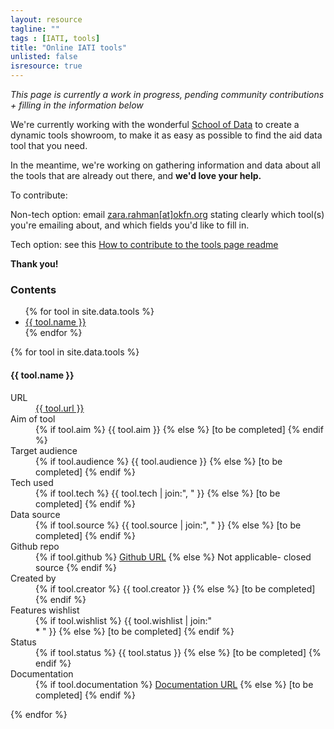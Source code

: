 ```yaml
---
layout: resource
tagline: ""
tags : [IATI, tools]
title: "Online IATI tools"
unlisted: false
isresource: true
---
```


*This page is currently a work in progress, pending community contributions + filling in the information below*

We're currently working with the wonderful [School of Data](http://schoolofdata.org) to create a dynamic tools showroom, to make it as easy as possible to find the aid data tool that you need. 

In the meantime, we're working on gathering information and data about all the tools that are already out there, and **we'd love your help.**

To contribute: 

Non-tech option: email [zara.rahman[at]okfn.org](mailto:zara.rahman@okfn.org) stating clearly which tool(s) you're emailing about, and which fields you'd like to fill in. 

Tech option: see this [How to contribute to the tools page readme](https://github.com/zararah/opendevtoolkit/blob/gh-pages/how-to-contribute.md)

**Thank you!**

### Contents
<ul>
{% for tool in site.data.tools %}
<li> <a href="#{{ tool.slug }}">{{ tool.name }}</a></li>
{% endfor %}
</ul>

{% for tool in site.data.tools %}
<h4 id="{{ tool.slug }}">{{ tool.name }}</h4>
<dl class="dl-horizontal">
 <dt>URL</dt>
  <dd>
  	<a href="{{ tool.url }}">{{ tool.url }}</a>
  </dd>	
	<dt>Aim of tool</dt>
	<dd>
		{% if tool.aim %}
			{{ tool.aim }}
		{% else %}
			<span class="txt-muted">[to be completed]</span>
		{% endif %}
	</dd>
	<dt>Target audience</dt>
	<dd>
		{% if tool.audience %}
			{{ tool.audience }}
		{% else %}
			<span class="txt-muted">[to be completed]</span>
		{% endif %}
	</dd>
	<dt>Tech used</dt>		
	<dd>
		{% if tool.tech %}
			{{ tool.tech | join:", " }}
		{% else %}
			<span class="txt-muted">[to be completed]</span>
		{% endif %}
	</dd>
	<dt>Data source</dt>
	<dd>
		{% if tool.source %}
			{{ tool.source | join:", " }}
		{% else %}
			<span class="txt-muted">[to be completed]</span>
		{% endif %}
	</dd>
	<dt>Github repo</dt> 
	<dd>
		{% if tool.github %}
			<a href="{{ tool.github }}">Github URL</a>
		{% else %}
			<span class="txt-muted">Not applicable- closed source</span>
		{% endif %}
	</dd>	
	<dt>Created by</dt>
	<dd>
		{% if tool.creator %}
			{{ tool.creator }}
		{% else %}
			<span class="txt-muted">[to be completed]</span>
		{% endif %}
	</dd>
	<dt>Features wishlist</dt>
	<dd>
		{% if tool.wishlist %}
			{{ tool.wishlist | join:"<br> * " }}
		{% else %}
			<span class="txt-muted">[to be completed]</span>
		{% endif %}
	</dd>
	<dt>Status</dt>
	<dd>
		{% if tool.status %}
			{{ tool.status }}
		{% else %}
			<span class="txt-muted">[to be completed]</span>
		{% endif %}
	</dd>
	<dt>Documentation</dt>
	<dd>
		{% if tool.documentation %}
			<a href="{{ tool.documentation }}">Documentation URL</a>
		{% else %}
			<span class="txt-muted">[to be completed]</span>
		{% endif %}
	</dd>
</dl>
{% endfor %}
